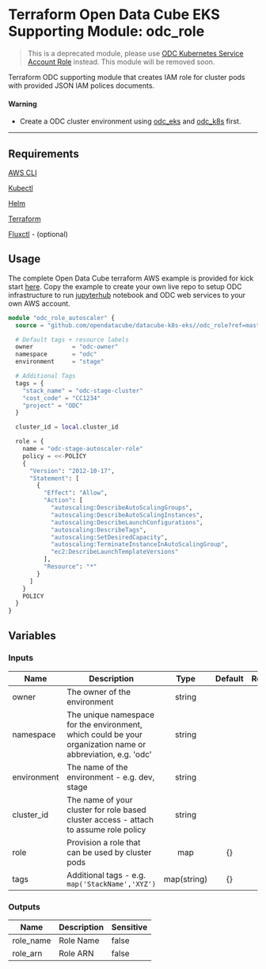 # Terraform Open Data Cube EKS Supporting Module: odc_role

> This is a deprecated module, please use [ODC Kubernetes Service Account Role](../odc_k8s_service_account_role) instead. This module will be removed soon.

Terraform ODC supporting module that creates IAM role for cluster pods with provided JSON IAM polices documents.

#### Warning

* Create a ODC cluster environment using [odc_eks](https://github.com/opendatacube/datacube-k8s-eks/tree/master/odc_eks) and [odc_k8s](https://github.com/opendatacube/datacube-k8s-eks/tree/master/odc_k8s) first.

---

## Requirements

[AWS CLI](https://aws.amazon.com/cli/)

[Kubectl](https://kubernetes.io/docs/tasks/tools/install-kubectl/)

[Helm](https://github.com/kubernetes/helm#install)

[Terraform](https://www.terraform.io/downloads.html)

[Fluxctl](https://docs.fluxcd.io/en/stable/tutorials/get-started.html) - (optional)

## Usage

The complete Open Data Cube terraform AWS example is provided for kick start [here](https://github.com/opendatacube/datacube-k8s-eks/tree/master/examples/stage).
Copy the example to create your own live repo to setup ODC infrastructure to run [jupyterhub](https://github.com/jupyterhub/zero-to-jupyterhub-k8s) notebook and ODC web services to your own AWS account.

```terraform
module "odc_role_autoscaler" {
  source = "github.com/opendatacube/datacube-k8s-eks//odc_role?ref=master"

  # Default tags + resource labels
  owner           = "odc-owner"
  namespace       = "odc"
  environment     = "stage"

  # Additional Tags
  tags = {
    "stack_name" = "odc-stage-cluster"
    "cost_code" = "CC1234"
    "project" = "ODC"
  }

  cluster_id = local.cluster_id

  role = {
    name = "odc-stage-autoscaler-role"
    policy = <<-POLICY
    {
      "Version": "2012-10-17",
      "Statement": [
        {
          "Effect": "Allow",
          "Action": [
            "autoscaling:DescribeAutoScalingGroups",
            "autoscaling:DescribeAutoScalingInstances",
            "autoscaling:DescribeLaunchConfigurations",
            "autoscaling:DescribeTags",
            "autoscaling:SetDesiredCapacity",
            "autoscaling:TerminateInstanceInAutoScalingGroup",
            "ec2:DescribeLaunchTemplateVersions"
          ],
          "Resource": "*"
        }
      ]
    }
    POLICY
  }
}
```

## Variables

### Inputs
| Name        | Description                                                                                                 | Type        | Default | Required |
| ------      | -------------                                                                                               | :----:      | :-----: | :-----:  |
| owner       | The owner of the environment                                                                                | string      |         | yes      |
| namespace   | The unique namespace for the environment, which could be your organization name or abbreviation, e.g. 'odc' | string      |         | yes      |
| environment | The name of the environment - e.g. dev, stage                                                               | string      |         | yes      |
| cluster_id  | The name of your cluster for role based cluster access - attach to assume role policy                       | string      |         | yes      |
| role        | Provision a role that can be used by cluster pods                                                           | map         | {}      | yes      |
| tags        | Additional tags - e.g. `map('StackName','XYZ')`                                                             | map(string) | {}      | no       |

### Outputs
| Name      | Description   | Sensitive   |
| ------    | ------------- | ----------- |
| role_name | Role Name     | false       |
| role_arn  | Role ARN      | false       |
